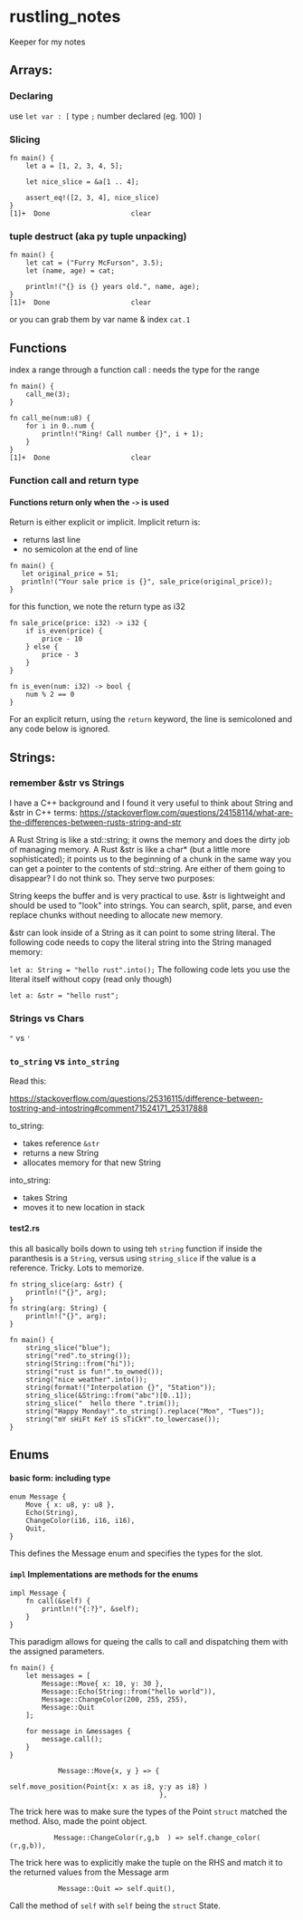 # rustling_notes
Keeper for my notes

##  Arrays:

###  Declaring
use `let var : [` type `;` number declared (eg. 100) `]`

###  Slicing
```
fn main() {
    let a = [1, 2, 3, 4, 5];

    let nice_slice = &a[1 .. 4];

    assert_eq!([2, 3, 4], nice_slice)
}
[1]+  Done                    clear
```
### tuple destruct (aka py tuple unpacking)
```
fn main() {
    let cat = ("Furry McFurson", 3.5);
    let (name, age) = cat;

    println!("{} is {} years old.", name, age);
}
[1]+  Done                    clear
```
or you can grab them by var name & index ``` cat.1 ```

##  Functions

index a range through a function call :  needs the type for the range
```
fn main() {
    call_me(3);
}

fn call_me(num:u8) {
    for i in 0..num {
        println!("Ring! Call number {}", i + 1);
    }
}
[1]+  Done                    clear
```
### Function call and return type

#### Functions return only when the ```->``` is used

Return is either explicit or implicit.  Implicit return is:
 - returns last line
 - no semicolon at the end of line

 ```
 fn main() {
    let original_price = 51;
    println!("Your sale price is {}", sale_price(original_price));
}
```
for this function, we note the return type as i32
```
fn sale_price(price: i32) -> i32 {
    if is_even(price) {
        price - 10
    } else {
        price - 3
    }
}

fn is_even(num: i32) -> bool {
    num % 2 == 0
}
 ```
For an explicit return, using the ```return``` keyword, the line is semicoloned and any code below is ignored.



##  Strings:

### remember &str vs Strings 

I have a C++ background and I found it very useful to think about String and &str in C++ terms:
https://stackoverflow.com/questions/24158114/what-are-the-differences-between-rusts-string-and-str

A Rust String is like a std::string; it owns the memory and does the dirty job of managing memory.
A Rust &str is like a char* (but a little more sophisticated); it points us to the beginning of a chunk in the same way you can get a pointer to the contents of std::string.
Are either of them going to disappear? I do not think so. They serve two purposes:

String keeps the buffer and is very practical to use. &str is lightweight and should be used to "look" into strings. You can search, split, parse, and even replace chunks without needing to allocate new memory.

&str can look inside of a String as it can point to some string literal. The following code needs to copy the literal string into the String managed memory:

```let a: String = "hello rust".into();```
The following code lets you use the literal itself without copy (read only though)

```
let a: &str = "hello rust";
```

### Strings vs Chars

``` " ``` vs ``` ' ```

### ```to_string``` vs ```into_string```


Read this:

https://stackoverflow.com/questions/25316115/difference-between-tostring-and-intostring#comment71524171_25317888


to_string:
 - takes reference ```&str```
 - returns a new String  
 - allocates memory for that new String
 
into_string:
  - takes String
  - moves it to new location in stack

#### test2.rs
this all basically boils down to using teh ```string``` function if inside the paranthesis is a ```String```, versus using ```string_slice``` if the value is a reference.  Tricky.  Lots to memorize. 


```
fn string_slice(arg: &str) {
    println!("{}", arg);
}
fn string(arg: String) {
    println!("{}", arg);
}

fn main() {
    string_slice("blue");
    string("red".to_string());
    string(String::from("hi"));
    string("rust is fun!".to_owned());
    string("nice weather".into());
    string(format!("Interpolation {}", "Station"));
    string_slice(&String::from("abc")[0..1]);
    string_slice("  hello there ".trim());
    string("Happy Monday!".to_string().replace("Mon", "Tues"));
    string("mY sHiFt KeY iS sTiCkY".to_lowercase());
}
```

##  Enums

####  basic form: including type 
```
enum Message {
    Move { x: u8, y: u8 },
    Echo(String),
    ChangeColor(i16, i16, i16),
    Quit,
}
```
This defines the Message enum and specifies the types for the slot.

####  ```impl``` Implementations are methods for the enums
```
impl Message {
    fn call(&self) {
        println!("{:?}", &self);
    }
}
```
This paradigm allows for queing the calls to call and dispatching them with the assigned parameters.
```
fn main() {
    let messages = [
        Message::Move{ x: 10, y: 30 },
        Message::Echo(String::from("hello world")),
        Message::ChangeColor(200, 255, 255),
        Message::Quit
    ];

    for message in &messages {
        message.call();
    }
}
```

```
            Message::Move{x, y } => {
                                            self.move_position(Point{x: x as i8, y:y as i8} )
                                     },

```
The trick here was to make sure the types of the Point `struct` matched the method.  Also, made the point object.

```
           Message::ChangeColor(r,g,b  ) => self.change_color( (r,g,b)),
```
The trick here was to explicitly make the tuple on the RHS and match it to the returned values from the Message arm

```
            Message::Quit => self.quit(),
```
Call the method of `self` with `self` being the `struct` State.



